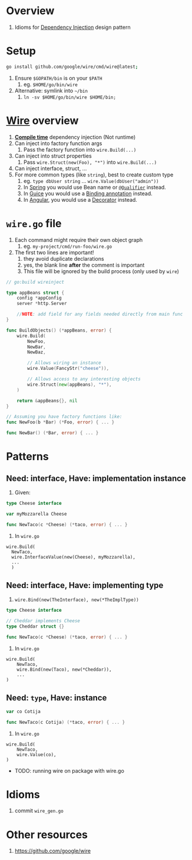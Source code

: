 # Overview
1. Idioms for [Dependency Injection](https://en.wikipedia.org/wiki/Dependency_injection) design pattern


# Setup
```sh
go install github.com/google/wire/cmd/wire@latest;
```
1. Ensure `$GOPATH/bin` is on your `$PATH`
    1. eg. `$HOME/go/bin/wire`
1. Alternative: symlink into `~/bin`
    1. `ln -sv $HOME/go/bin/wire $HOME/bin;`


# [Wire](https://github.com/google/wire) overview
1. [**Compile time**](https://en.wikipedia.org/wiki/Compile_time) dependency injection (Not runtime)
1. Can inject into factory function args
    1. Pass the factory function into `wire.Build(...)`
1. Can inject into struct properties
    1. Pass `wire.Struct(new(Foo), "*")` into `wire.Build(...)`
1. Can inject interface, struct, ...
1. For more common types (like `string`), best to create custom type
    1. eg. `type dbUser string` ... `wire.Value(dbUser("admin"))`
    1. In [Spring](https://docs.spring.io/spring-framework/docs/current/reference/html/core.html#beans-annotation-config) you would use Bean name or [`@Qualifier`](https://docs.spring.io/spring-framework/docs/current/reference/html/core.html#beans-scanning-qualifiers) instead.
    1. In [Guice](https://github.com/google/guice) you would use a [Binding annotation](https://github.com/google/guice/wiki/BindingAnnotations) instead.
    1. In [Angular](https://angular.io/), you would use a [Decorator](https://angular.io/guide/dependency-injection-in-action#qualify-dependency-lookup-with-parameter-decorators) instead.


# `wire.go` file
1. Each command might require their own object graph
    1. eg. `my-project/cmd/run-foo/wire.go`
1. The first two lines are important!
    1. they avoid duplicate declarations
    1. yes, the blank line **after** the comment is important
    1. This file will be ignored by the build process (only used by `wire`)
```go
// go:build wireinject

type appBeans struct {
    config *appConfig
    server *http.Server

    //NOTE: add field for any fields needed directly from main func
}

func BuildObjects() (*appBeans, error) {
    wire.Build(
        NewFoo,
        NewBar,
        NewBaz,

        // Allows wiring an instance
        wire.Value(FancyStr("cheese")),

        // Allows access to any interesting objects
        wire.Struct(new(appBeans), "*"),
    )

    return &appBeans{}, nil
}

// Assuming you have factory functions like:
func NewFoo(b *Bar) (*Foo, error) { ... }

func NewBar() (*Bar, error) { ... }
```


# Patterns
## Need: interface, Have: implementation instance
1. Given:
```go
type Cheese interface

var myMozzarella Cheese

func NewTaco(c *Cheese) (*taco, error) { ... }
```
1. In `wire.go`
```
wire.Build(
  NewTaco,
  wire.InterfaceValue(new(Cheese), myMozzarella),
  ...
  )
```

## Need: interface, Have: implementing type
1. `wire.Bind(new(TheInterface), new(*TheImplType))`
```go
type Cheese interface

// Cheddar implements Cheese
type Cheddar struct {}

func NewTaco(c *Cheese) (*taco, error) { ... }
```
1. In `wire.go`
```
wire.Build(
    NewTaco,
    wire.Bind(new(Taco), new(*Cheddar)),
    ...
)
```

## Need: `type`, Have: instance
```go
var co Cotija

func NewTaco(c Cotija) (*taco, error) { ... }
```
1. In `wire.go`
```
wire.Build(
    NewTaco,
    wire.Value(co),
)
```


- TODO: running wire on package with wire.go


# Idioms
1. commit `wire_gen.go`


# Other resources
1. https://github.com/google/wire

